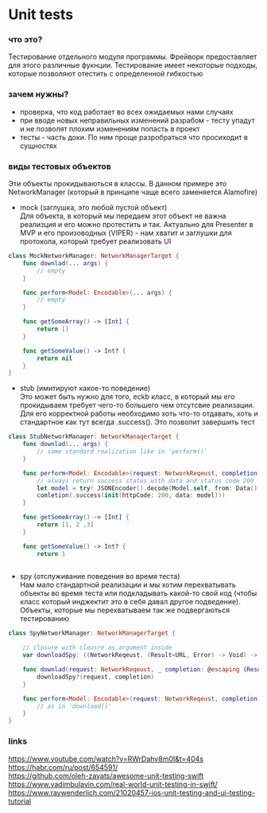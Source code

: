 # Unit tests

### что это? 
Тестирование отдельного модуля программы. Фрейворк предоставляет для этого различные фукнции. Тестирование имеет некоторые подходы, которые позволяют отестить с определенной гибкостью

### зачем нужны? 
- проверка, что код работает во всех ожидаемых нами случаях 
- при вводе новых неправильных изменений разрабом - тесту упадут и не позволят плохим изменениям попасть в проект 
- тесты - часть доки. По ним проще разробраться что просиходит в сущностях 

### виды тестовых объектов 
Эти объекты прокидываються в классы. В данном примере это NetworkManager (который в принципе чаще всего заменяется Alamofire)
- mock (заглушка, это любой пустой объект) \
Для объекта, в который мы передаем этот объект не важна реализция и его можно протестить и так. Актуально для Presenter в MVP и его произоводных (VIPER) - нам хватит и заглушки для протокола, который требует реализовать UI
```swift 
class MockNetworkManager: NetworkManagerTarget {
    func downlad(... args) {
        // empty 
    }

    func perform<Model: Encodable>(... args) {
        // empty
    }

    func getSomeArray() -> [Int] {
        return []
    }

    func getSomeValue() -> Int? {
        return nil
    }
}
```
- stub (имитируют какое-то поведение) \
Это может быть нужно для того, eckb класс, в который мы его прокидываем требует чего-то большего чем отсутсвие реализации. Для его корректной работы необходимо хоть что-то отдавать, хоть и стандартное как тут всегда .success(). Это позволит завершить тест
```swift 
class StubNetworkManager: NetworkManagerTarget {
    func downlad(... args) {
        // some standard realization like in 'perform()' 
    }

    func perform<Model: Encodable>(request: NetworkReqeust, completion: (Result<NetworkResponse<Model>, Error>) -> Void where Model: Decodable) {
        // always return success status with data and status code 200
        let model = try! JSONEncoder().decode(Model.self, from: Data())
        comletion(.success(init(httpCode: 200, data: model)))
    }

    func getSomeArray() -> [Int] {
        return [1, 2 ,3]
    }

    func getSomeValue() -> Int? {
        return 1
    
```
- spy (отслуживание поведения во время теста) \
Нам мало стандартной реализации и мы хотим перехватывать объекты во время теста или подкладывать какой-то свой код (чтобы класс который инджектит это в себя давал другое подведение). Объекты, которые мы перехватываем так же подвергаються тестированию 
``` swift 
class SpyNetworkManager: NetworkManagerTarget {

    // closure with clousre as argument inside 
    var downloadSpy: ((NetworkReqeust, (Result<URL, Error) -> Void) -> Void)? 

    func downlad(request: NetworkReqeust, _ completion: @escaping (Result<URL, Error>) -> Void) {
        downloadSpy?(request, completion)
    }

    func perform<Model: Encodable>(request: NetworkReqeust, completion: (Result<NetworkResponse<Model>, Error>) -> Void where Model: Decodable) {
        // as in 'download()'
    }
}
```
### links

https://www.youtube.com/watch?v=RWrDahv8m0I&t=404s \
https://habr.com/ru/post/654591/ \
https://github.com/oleh-zayats/awesome-unit-testing-swift \
https://www.vadimbulavin.com/real-world-unit-testing-in-swift/ \
https://www.raywenderlich.com/21020457-ios-unit-testing-and-ui-testing-tutorial

